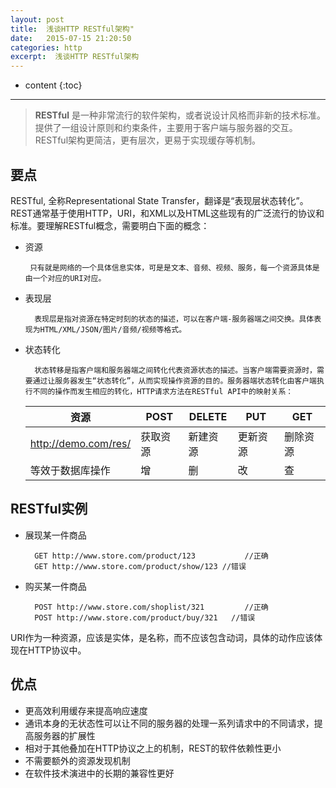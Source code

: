 ```yaml
---
layout: post
title:  浅谈HTTP RESTful架构"
date:   2015-07-15 21:20:50
categories: http
excerpt:  浅谈HTTP RESTful架构
---
```


* content
{:toc}


---

>  **RESTful** 是一种非常流行的软件架构，或者说设计风格而非新的技术标准。提供了一组设计原则和约束条件，主要用于客户端与服务器的交互。RESTful架构更简洁，更有层次，更易于实现缓存等机制。

## 要点
RESTful, 全称Representational State Transfer，翻译是“表现层状态转化”。REST通常基于使用HTTP，URI，和XML以及HTML这些现有的广泛流行的协议和标准。要理解RESTful概念，需要明白下面的概念：

-  资源
		
		只有就是网络的一个具体信息实体，可是是文本、音频、视频、服务，每一个资源具体是由一个对应的URI对应。
		
- 表现层
		
		表现层是指对资源在特定时刻的状态的描述，可以在客户端-服务器端之间交换。具体表现为HTML/XML/JSON/图片/音频/视频等格式。
	
- 状态转化

		状态转移是指客户端和服务器端之间转化代表资源状态的描述。当客户端需要资源时，需要通过让服务器发生“状态转化”，从而实现操作资源的目的。服务器端状态转化由客户端执行不同的操作而发生相应的转化，HTTP请求方法在RESTful API中的映射关系：

	|资源| POST|DELETE| PUT| GET| 
	|---|---|---|---|---|
	|http://demo.com/res/|获取资源|新建资源|更新资源|删除资源|
	|等效于数据库操作|增|删|改|查|

## RESTful实例

- 展现某一件商品
	
		GET http://www.store.com/product/123           //正确
		GET http://www.store.com/product/show/123 //错误

- 购买某一件商品
	
		POST http://www.store.com/shoplist/321         //正确
		POST http://www.store.com/product/buy/321   //错误

URI作为一种资源，应该是实体，是名称，而不应该包含动词，具体的动作应该体现在HTTP协议中。

## 优点

-  更高效利用缓存来提高响应速度
-  通讯本身的无状态性可以让不同的服务器的处理一系列请求中的不同请求，提高服务器的扩展性
- 相对于其他叠加在HTTP协议之上的机制，REST的软件依赖性更小
- 不需要额外的资源发现机制
- 在软件技术演进中的长期的兼容性更好







